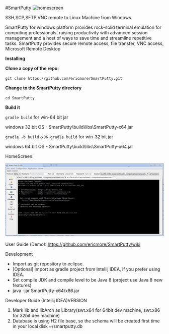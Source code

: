 #SmartPutty
![homescreen](https://user-images.githubusercontent.com/5425276/95345562-7057b680-08ed-11eb-870f-b72e2c504d0a.jpg)
<p>
SSH,SCP,SFTP,VNC remote to Linux Machine from Windows.


SmartPutty for windows platform provides rock-solid terminal emulation for computing professionals, raising productivity with advanced session management and a host of ways to save time and streamline repetitive tasks. SmartPutty provides secure remote access, file transfer, VNC access, Microsoft Remote Desktop
</p>

**Installing**

**Clone a copy of the repo:**

`git clone https://github.com/ericmore/SmartPutty.git`

**Change to the SmartPutty directory**

`cd SmartPutty`

**Build it**

`gradle build` for win-64 bit jar

windows 32 bit OS -  SmartPutty\build\libs\SmartPutty-x64.jar 

`gradle -b build-x86.gradle build` for win-32 bit jar

windows 64 bit OS -  SmartPutty\build\libs\SmartPutty-x64.jar



HomeScreen:

![](https://github.com/ericmore/SmartPutty/blob/dev/doc/image/homescreen.jpg)

User Guide (Demo):
https://github.com/ericmore/SmartPutty/wiki

Development

* Import as git repository to eclipse.
* [Optional] Import as gradle project from Intellij IDEA, if you prefer using IDEA.
* Set compile JDK and compile level to be Java 8 (project use Java 8 new features)
* java -jar SmartPutty-x64/x86.jar

Developer Guide (Intellij IDEA)VERSION
1. Mark lib and libArch as Library(swt.x64 for 64bit dev machine, swt.x86 for 32bit dev machine)
2. Database is using H2 file base, so the schema will be created first time in your local disk ~/smartputty.db

